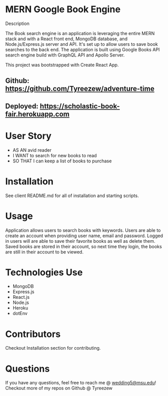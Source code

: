 # MERN Google Book Engine

Description

The Book search engine is an application is leveraging the entire MERN stack and with a React front end, MongoDB database, and Node.js/Express.js server and API. It's set up to allow users to save book searches to the back end. The application is built using Google Books API search engine build with GraphQL API and Apollo Server.

This project was bootstrapped with Create React App.

## Github: https://github.com/Tyreezew/adventure-time
## Deployed: https://scholastic-book-fair.herokuapp.com

# User Story

- AS AN avid reader
- I WANT to search for new books to read
- SO THAT I can keep a list of books to purchase

# Installation 
See client README.md for all of installation and starting scripts.

# Usage

Application allows users to search books with keywords.
Users are able to create an account when providing user name, email and password.
Logged in users will are able to save their favorite books as well as delete them.
Saved books are stored in their account, so next time they login, the books are still in their account to be viewed.

# Technologies Use

* MongoDB
* Express.js
* React.js
* Node.js
* Heroku
* dotEnv

# Contributors
Checkout Installation section for contributing.

# Questions
If you have any questions, feel free to reach me @ wedding5@msu.edu! Checkout more of my repos on Github @ Tyreezew

